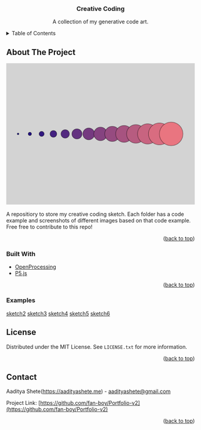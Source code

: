 <div id="top"></div>



<!-- PROJECT SHIELDS -->
<!--
*** I'm using markdown "reference style" links for readability.
*** Reference links are enclosed in brackets [ ] instead of parentheses ( ).
*** See the bottom of this document for the declaration of the reference variables
*** for contributors-url, forks-url, etc. This is an optional, concise syntax you may use.
*** https://www.markdownguide.org/basic-syntax/#reference-style-links
-->



<!-- PROJECT LOGO -->
<br />
<div align="center">
  <a href="https://github.com/fan-boy/CreativeCoding">
    <!-- <img src="public/logo.png" alt="Logo" width="80" height="80"> -->
  </a>

<h3 align="center">Creative Coding</h3>

  <p align="center">
    A collection of my generative code art.
  </p>
</div>



<!-- TABLE OF CONTENTS -->
<details>
  <summary>Table of Contents</summary>
  <ol>
    <li>
      <a href="#about-the-project">About The Project</a>
      <ul>
        <li><a href="#built-with">Built With</a></li>
      </ul>
    </li>
    <li><a href='#examples'>Examples</a></li>
    <li><a href="#license">License</a></li>
    <li><a href="#contact">Contact</a></li>
  </ol>
</details>



<!-- ABOUT THE PROJECT -->
## About The Project

[![Product Name Screen Shot][sketch1]](https://openprocessing.org/user/308929?view=activity)

A repositiory to store my creative coding sketch. Each folder has a code example and screenshots of different images based on that code example. Free free to contribute to this repo!
<p align="right">(<a href="#top">back to top</a>)</p>



### Built With


* [OpenProcessing](https://openprocessing.org/)
* [P5.js](https://p5js.org/)

<p align="right">(<a href="#top">back to top</a>)</p>


### Examples
[sketch2]
[sketch3]
[sketch4]
[sketch5]
[sketch6]
<!-- LICENSE -->
## License

Distributed under the MIT License. See `LICENSE.txt` for more information.

<p align="right">(<a href="#top">back to top</a>)</p>



<!-- CONTACT -->
## Contact

Aaditya Shete(https://aadityashete.me)  - aadityashete@gmail.com

Project Link: [https://github.com/fan-boy/Portfolio-v2](https://github.com/fan-boy/Portfolio-v2)

<p align="right">(<a href="#top">back to top</a>)</p>






<!-- MARKDOWN LINKS & IMAGES -->
<!-- https://www.markdownguide.org/basic-syntax/#reference-style-links -->
[contributors-shield]: https://img.shields.io/github/contributors/fan-boy/CreativeCoding.svg?style=for-the-badge
[contributors-url]: https://github.com/fan-boy/CreativeCoding/graphs/contributors
[forks-shield]: https://img.shields.io/github/forks/fan-boy/Portfolio-v2.svg?style=for-the-badge
[forks-url]: https://github.com/fan-boy/CreativeCoding/network/members
[stars-shield]: https://img.shields.io/github/stars/fan-boy/CreativeCoding.svg?style=for-the-badge
[stars-url]: https://github.com/fan-boy/CreativeCoding/stargazers
[issues-shield]: https://img.shields.io/github/issues/fan-boy/CreativeCoding.svg?style=for-the-badge
[issues-url]: https://github.com/fan-boy/CreativeCoding/issues
[license-shield]: https://img.shields.io/github/license/fan-boy/CreativeCoding.svg?style=for-the-badge
[license-url]: https://github.com/fan-boy/CreativeCoding/blob/master/LICENSE.txt
[linkedin-shield]: https://img.shields.io/badge/-LinkedIn-black.svg?style=for-the-badge&logo=linkedin&colorB=555
[linkedin-url]: https://www.linkedin.com/in/aaditya-s-49936112b/
[sketch1]: BasicLoops/loops1.png
[sketch2]: BasicLoops/loops2.png
[sketch3]: Color/rgb/color3.png
[sketch4]: Color/hsb/hues.png
[sketch5]: MathFunctions/sin/circularnice.png
[sketch6]: random/newComplex.png

